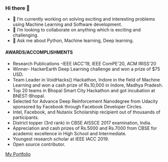 ### Hi there 👋



- 🔭 I’m currently working on solving exciting and interesting problems using Machine Learning and Software development.
- 👯 I’m looking to collaborate on anything which is exciting and challenging.
- 💬 Ask me about Python, Machine learning, Deep learning.

#### AWARDS/ACCOMPLISHMENTS

- Research Publications -IEEE IACC'19, IEEE ComPE'20, ACM IRISS'20
- Winner- HackerEarth Deep Learning challenge and won a prize of $75 USD.
- Team Leader in VoidHacks() Hackathon, Indore in the field of Machine Learning and won a cash
prize of Rs.10,000 in Indore, Madhya Pradesh.
- Top 20 teams in Bhopal Smart City Hackathon and got incubation at BNEST-Bhopal.
- Selected for Advance Deep Reinforcement Nanodegree from Udacity sponsored by Facebook
through Facebook Developer Circles.
- Intel, Facebook, and Nutanix Scholarship recipient out of thousands of participants.
- District topper (3rd rank) in CBSE AISSCE 2017 examination, India.
- Appreciation and cash prizes of Rs.5000 and Rs.7000 from CBSE for academic excellence in
High School and Intermediate.
- Youngest research scholar at IEEE IACC 2019.
- Open source contributor.


[My Portfolio](https://nikhilt1998.github.io/#)
